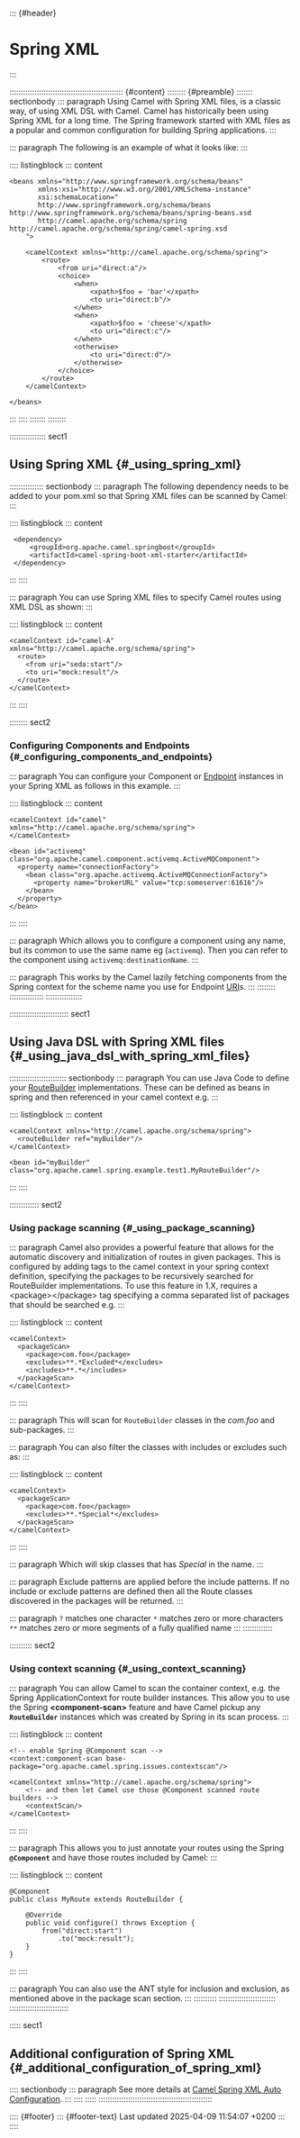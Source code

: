 ::: {#header}
# Spring XML
:::

:::::::::::::::::::::::::::::::::::::::::::::::::: {#content}
:::::::: {#preamble}
::::::: sectionbody
::: paragraph
Using Camel with Spring XML files, is a classic way, of using XML DSL
with Camel. Camel has historically been using Spring XML for a long
time. The Spring framework started with XML files as a popular and
common configuration for building Spring applications.
:::

::: paragraph
The following is an example of what it looks like:
:::

:::: listingblock
::: content
``` highlight
<beans xmlns="http://www.springframework.org/schema/beans"
       xmlns:xsi="http://www.w3.org/2001/XMLSchema-instance"
       xsi:schemaLocation="
       http://www.springframework.org/schema/beans http://www.springframework.org/schema/beans/spring-beans.xsd
       http://camel.apache.org/schema/spring http://camel.apache.org/schema/spring/camel-spring.xsd
    ">

    <camelContext xmlns="http://camel.apache.org/schema/spring">
        <route>
            <from uri="direct:a"/>
            <choice>
                <when>
                    <xpath>$foo = 'bar'</xpath>
                    <to uri="direct:b"/>
                </when>
                <when>
                    <xpath>$foo = 'cheese'</xpath>
                    <to uri="direct:c"/>
                </when>
                <otherwise>
                    <to uri="direct:d"/>
                </otherwise>
            </choice>
        </route>
    </camelContext>

</beans>
```
:::
::::
:::::::
::::::::

:::::::::::::::: sect1
## Using Spring XML {#_using_spring_xml}

::::::::::::::: sectionbody
::: paragraph
The following dependency needs to be added to your pom.xml so that
Spring XML files can be scanned by Camel:
:::

:::: listingblock
::: content
``` highlight
 <dependency>
     <groupId>org.apache.camel.springboot</groupId>
     <artifactId>camel-spring-boot-xml-starter</artifactId>
 </dependency>
```
:::
::::

::: paragraph
You can use Spring XML files to specify Camel routes using XML DSL as
shown:
:::

:::: listingblock
::: content
``` highlight
<camelContext id="camel-A" xmlns="http://camel.apache.org/schema/spring">
  <route>
    <from uri="seda:start"/>
    <to uri="mock:result"/>
  </route>
</camelContext>
```
:::
::::

:::::::: sect2
### Configuring Components and Endpoints {#_configuring_components_and_endpoints}

::: paragraph
You can configure your Component or [Endpoint](endpoint.html) instances
in your Spring XML as follows in this example.
:::

:::: listingblock
::: content
``` highlight
<camelContext id="camel" xmlns="http://camel.apache.org/schema/spring">
</camelContext>

<bean id="activemq" class="org.apache.camel.component.activemq.ActiveMQComponent">
  <property name="connectionFactory">
    <bean class="org.apache.activemq.ActiveMQConnectionFactory">
      <property name="brokerURL" value="tcp:someserver:61616"/>
    </bean>
  </property>
</bean>
```
:::
::::

::: paragraph
Which allows you to configure a component using any name, but its common
to use the same name eg (`activemq`). Then you can refer to the
component using `activemq:destinationName`.
:::

::: paragraph
This works by the Camel lazily fetching components from the Spring
context for the scheme name you use for Endpoint [URI](uris.html)s.
:::
::::::::
:::::::::::::::
::::::::::::::::

:::::::::::::::::::::::::: sect1
## Using Java DSL with Spring XML files {#_using_java_dsl_with_spring_xml_files}

::::::::::::::::::::::::: sectionbody
::: paragraph
You can use Java Code to define your [RouteBuilder](route-builder.html)
implementations. These can be defined as beans in spring and then
referenced in your camel context e.g.
:::

:::: listingblock
::: content
``` highlight
<camelContext xmlns="http://camel.apache.org/schema/spring">
  <routeBuilder ref="myBuilder"/>
</camelContext>

<bean id="myBuilder" class="org.apache.camel.spring.example.test1.MyRouteBuilder"/>
```
:::
::::

::::::::::::: sect2
### Using package scanning {#_using_package_scanning}

::: paragraph
Camel also provides a powerful feature that allows for the automatic
discovery and initialization of routes in given packages. This is
configured by adding tags to the camel context in your spring context
definition, specifying the packages to be recursively searched for
RouteBuilder implementations. To use this feature in 1.X, requires a
\<package\>\</package\> tag specifying a comma separated list of
packages that should be searched e.g.
:::

:::: listingblock
::: content
``` highlight
<camelContext>
  <packageScan>
    <package>com.foo</package>
    <excludes>**.*Excluded*</excludes>
    <includes>**.*</includes>
  </packageScan>
</camelContext>
```
:::
::::

::: paragraph
This will scan for `RouteBuilder` classes in the *com.foo* and
sub-packages.
:::

::: paragraph
You can also filter the classes with includes or excludes such as:
:::

:::: listingblock
::: content
``` highlight
<camelContext>
  <packageScan>
    <package>com.foo</package>
    <excludes>**.*Special*</excludes>
  </packageScan>
</camelContext>
```
:::
::::

::: paragraph
Which will skip classes that has *Special* in the name.
:::

::: paragraph
Exclude patterns are applied before the include patterns. If no include
or exclude patterns are defined then all the Route classes discovered in
the packages will be returned.
:::

::: paragraph
`?` matches one character `*` matches zero or more characters `**`
matches zero or more segments of a fully qualified name
:::
:::::::::::::

:::::::::: sect2
### Using context scanning {#_using_context_scanning}

::: paragraph
You can allow Camel to scan the container context, e.g. the Spring
ApplicationContext for route builder instances. This allow you to use
the Spring **\<component-scan\>** feature and have Camel pickup any
**`RouteBuilder`** instances which was created by Spring in its scan
process.
:::

:::: listingblock
::: content
``` highlight
<!-- enable Spring @Component scan -->
<context:component-scan base-package="org.apache.camel.spring.issues.contextscan"/>

<camelContext xmlns="http://camel.apache.org/schema/spring">
    <!-- and then let Camel use those @Component scanned route builders -->
    <contextScan/>
</camelContext>
```
:::
::::

::: paragraph
This allows you to just annotate your routes using the Spring
**`@Component`** and have those routes included by Camel:
:::

:::: listingblock
::: content
``` highlight
@Component
public class MyRoute extends RouteBuilder {

    @Override
    public void configure() throws Exception {
        from("direct:start")
            .to("mock:result");
    }
}
```
:::
::::

::: paragraph
You can also use the ANT style for inclusion and exclusion, as mentioned
above in the package scan section.
:::
::::::::::
:::::::::::::::::::::::::
::::::::::::::::::::::::::

::::: sect1
## Additional configuration of Spring XML {#_additional_configuration_of_spring_xml}

:::: sectionbody
::: paragraph
See more details at [Camel Spring XML Auto
Configuration](advanced-configuration-of-camelcontext-using-spring.html).
:::
::::
:::::
::::::::::::::::::::::::::::::::::::::::::::::::::

:::: {#footer}
::: {#footer-text}
Last updated 2025-04-09 11:54:07 +0200
:::
::::
